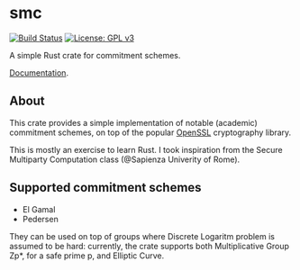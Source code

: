 # smc 

[![Build Status](https://travis-ci.com/lrusso96/smc.svg?branch=master)](https://travis-ci.com/lrusso96/smc)
[![License: GPL v3](https://img.shields.io/badge/License-GPL%20v3-blue.svg)](https://www.gnu.org/licenses/gpl-3.0)

A simple Rust crate for commitment schemes.

[Documentation](https://lrusso96.github.io/smc/smc/index.html).

## About
This crate provides a simple implementation of notable (academic) commitment
schemes, on top of the popular [OpenSSL](https://www.openssl.org/) cryptography library.

This is mostly an exercise to learn Rust. I took inspiration from the
Secure Multiparty Computation class (@Sapienza Univerity of Rome).

## Supported commitment schemes

* El Gamal
* Pedersen

They can be used on top of groups where Discrete Logaritm problem is
assumed to be hard: currently, the crate supports both Multiplicative
Group Zp*, for a safe prime p, and Elliptic Curve.
